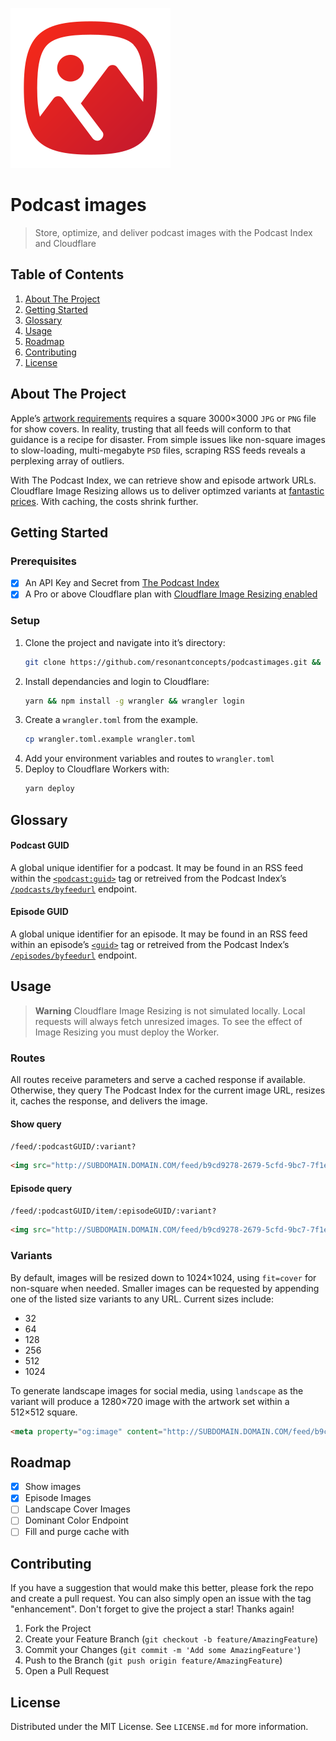 ![Logo](/logo.svg)

# Podcast images

> Store, optimize, and deliver podcast images with the Podcast Index and Cloudflare

## Table of Contents

1. [About The Project](#about-the-project)
1. [Getting Started](#getting-started)
1. [Glossary](#glossary)
1. [Usage](#usage)
1. [Roadmap](#roadmap)
1. [Contributing](#contributing)
1. [License](#license)

## About The Project

Apple’s [artwork requirements](https://podcasters.apple.com/support/896-artwork-requirements) requires a square 3000×3000 `JPG` or `PNG` file for show covers. In reality, trusting that all feeds will conform to that guidance is a recipe for disaster. From simple issues like non-square images to slow-loading, multi-megabyte `PSD` files, scraping RSS feeds reveals a perplexing array of outliers.

With The Podcast Index, we can retrieve show and episode artwork URLs. Cloudflare Image Resizing allows us to deliver optimzed variants at [fantastic prices](https://www.cloudflare.com/plans/#add-ons). With caching, the costs shrink further.

## Getting Started

### Prerequisites

- [x] An API Key and Secret from [The Podcast Index](https://podcastindex.org/)
- [x] A Pro or above Cloudflare plan with [Cloudflare Image Resizing enabled](https://developers.cloudflare.com/images/image-resizing/enable-image-resizing/)

### Setup
1. Clone the project and navigate into it’s directory:
   ```sh
   git clone https://github.com/resonantconcepts/podcastimages.git && cd podcastimages/
   ```
1. Install dependancies and login to Cloudflare:
   ```sh
   yarn && npm install -g wrangler && wrangler login
   ```
1. Create a `wrangler.toml` from the example.
   ```sh
   cp wrangler.toml.example wrangler.toml
   ```
1. Add your environment variables and routes to `wrangler.toml`
1. Deploy to Cloudflare Workers with:
   ```sh
   yarn deploy
   ```

## Glossary

#### Podcast GUID

A global unique identifier for a podcast. It may be found in an RSS feed within the [`<podcast:guid>`](https://github.com/Podcastindex-org/podcast-namespace/blob/main/docs/1.0.md#guid) tag or retreived from the Podcast Index’s [`/podcasts/byfeedurl`](https://podcastindex-org.github.io/docs-api/#get-/podcasts/byfeedurl) endpoint.

#### Episode GUID

A global unique identifier for an episode. It may be found in an RSS feed within an episode’s [`<guid>`](https://podcasters.apple.com/support/837-change-the-rss-feed-url#:~:text=What%E2%80%99s%20an%20episode%20GUID%3F) tag or retreived from the Podcast Index’s [`/episodes/byfeedurl`](https://podcastindex-org.github.io/docs-api/#get-/episodes/byfeedurl) endpoint.

## Usage

> **Warning**
> Cloudflare Image Resizing is not simulated locally. Local requests will always fetch unresized images. To see the effect of Image Resizing you must deploy the Worker.

### Routes

All routes receive parameters and serve a cached response if available. Otherwise, they query The Podcast Index for the current image URL, resizes it, caches the response, and delivers the image.

#### Show query

`/feed/:podcastGUID/:variant?`

```html
<img src="http://SUBDOMAIN.DOMAIN.COM/feed/b9cd9278-2679-5cfd-9bc7-7f1e04f1cba4/512">
```

#### Episode query

`/feed/:podcastGUID/item/:episodeGUID/:variant?`

```html
<img src="http://SUBDOMAIN.DOMAIN.COM/feed/b9cd9278-2679-5cfd-9bc7-7f1e04f1cba4/item/ef45a8c0-ec1d-11ec-8862-2be879b39c9e/512">
```

### Variants

By default, images will be resized down to 1024×1024, using `fit=cover` for non-square when needed. Smaller images can be requested by appending one of the listed size variants to any URL. Current sizes include:

- 32
- 64
- 128
- 256
- 512
- 1024

To generate landscape images for social media, using `landscape` as the variant will produce a 1280×720 image with the artwork set within a 512×512 square.

```html
<meta property="og:image" content="http://SUBDOMAIN.DOMAIN.COM/feed/b9cd9278-2679-5cfd-9bc7-7f1e04f1cba4/landscape"/>
```

## Roadmap

- [x] Show images
- [x] Episode Images
- [ ] Landscape Cover Images
- [ ] Dominant Color Endpoint
- [ ] Fill and purge cache with 

## Contributing

If you have a suggestion that would make this better, please fork the repo and create a pull request. You can also simply open an issue with the tag "enhancement".
Don't forget to give the project a star! Thanks again!

1. Fork the Project
2. Create your Feature Branch (`git checkout -b feature/AmazingFeature`)
3. Commit your Changes (`git commit -m 'Add some AmazingFeature'`)
4. Push to the Branch (`git push origin feature/AmazingFeature`)
5. Open a Pull Request

## License

Distributed under the MIT License. See `LICENSE.md` for more information.
